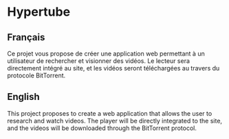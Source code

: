 # Hypertube

## Français

Ce projet vous propose de créer une application web permettant à un utilisateur de rechercher et visionner des vidéos. Le lecteur sera directement intégré au site, et les vidéos seront téléchargées au travers du protocole BitTorrent.

## English

This project proposes to create a web application that allows the user to research and watch videos. The player will be directly integrated to the site, and the videos will be downloaded through the BitTorrent protocol.
